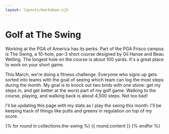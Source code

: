 ```yaml
---
layout: layouts/markdown.njk
---
```

# Golf at The Swing

Working at the PGA of America has its perks. Part of the PGA Frisco campus is
The Swing, a 10-hole, par-3 short course designed by Gil Hanse and Beau Welling.
The longest hole on the course is about 100 yards. It's a great place to work on
your short game. 

This March, we're doing a fitness challenge. Everyone who signs up gets sorted
into teams with the goal of seeing which team can log the most steps during the
month. My goal is to knock out two birds with one stone: get my steps in, and
get better at the worst part of my golf game. Walking to the course, playing,
and walking back is about 4,500 steps. Not too bad!

I'll be updating this page with my stats as I play the swing this month. I'll be
keeping track of things like putts and greens in regulation on top of my score.

{% for round in collections.the-swing %}
  {{ round.content }}
{% endfor %}
